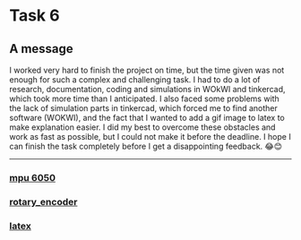# Task 6

## A message
I worked very hard to finish the project on time, but the time given was not enough for such a complex and challenging task. I had to do a lot of research, documentation, coding and simulations in WOkWI and tinkercad, which took more time than I anticipated. I also faced some problems with the lack of simulation parts in tinkercad, which forced me to find another software (WOKWI), and the fact that I wanted to add a gif image to latex to make explanation easier. I did my best to overcome these obstacles and work as fast as possible, but I could not make it before the deadline. I hope I can finish the task completely before I get a disappointing feedback. 😂😊

---

### [mpu 6050](./mpu_6050/readme.md)

### [rotary_encoder](./rotary_encoder/readme.md)

### [latex](./latex//readme.md)